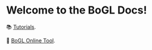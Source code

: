 # Welcome to the BoGL Docs!

:books: [Tutorials](./tutorials/).

:pencil: [BoGL Online Tool](https://bogl.engr.oregonstate.edu/).
